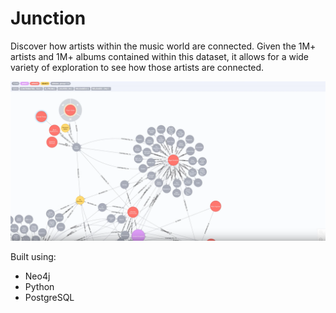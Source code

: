 # Junction
Discover how artists within the music world are connected. Given the 1M+ artists and 1M+ albums contained within this dataset, it allows for a wide variety of exploration to see how those artists are connected.

![Junction](junction.png "Junction")  


Built using:
* Neo4j
* Python
* PostgreSQL
